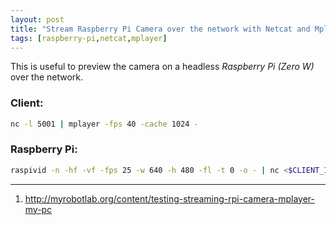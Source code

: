 ```yaml
---
layout: post
title: "Stream Raspberry Pi Camera over the network with Netcat and Mplayer"
tags: [raspberry-pi,netcat,mplayer]
---
```


This is useful to preview the camera on a headless *Raspberry Pi (Zero W)* over the network.

### Client:
```bash
nc -l 5001 | mplayer -fps 40 -cache 1024 -
```

### Raspberry Pi:
```bash
raspivid -n -hf -vf -fps 25 -w 640 -h 480 -fl -t 0 -o - | nc <$CLIENT_IP> 5001
```

---
1. <http://myrobotlab.org/content/testing-streaming-rpi-camera-mplayer-my-pc>
